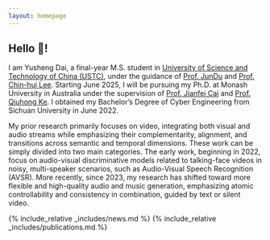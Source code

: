 ```yaml
---
layout: homepage
---
```


## Hello 👋!

I am Yusheng Dai, a final-year M.S. student in [University of Science and Technology of China (USTC)](https://en.ustc.edu.cn), under the guidance of [Prof. JunDu](http://staff.ustc.edu.cn/~jundu/) and [Prof. Chin-hui Lee]( https://users.ece.gatech.edu/~chl/). Starting June 2025, I will be pursuing my Ph.D. at Monash University in Australia under the supervision of [Prof. Jianfei Cai](https://jianfei-cai.github.io) and [Prof. Qiuhong Ke]( https://research.monash.edu/en/persons/qiuhong-ke). I obtained my Bachelor’s Degree of Cyber Engineering from Sichuan University in June 2022.

My prior research primarily focuses on video, integrating both visual and audio streams while emphasizing their complementarity, alignment, and transitions across semantic and temporal dimensions. These work can be simply divided into two main categories. The early work, beginning in 2022, focus on audio-visual discriminative models related to talking-face videos in noisy, multi-speaker scenarios, such as Audio-Visual Speech Recognition (AVSR). More recently, since 2023, my research has shifted toward more flexible and high-quality audio and music generation, emphasizing atomic controllability and consistency in combination, guided by text or silent video.

{% include_relative _includes/news.md %}
{% include_relative _includes/publications.md %}
